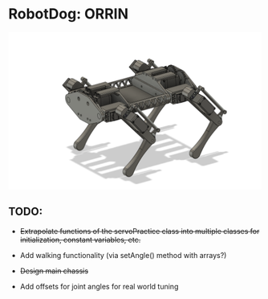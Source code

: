 # RobotDog: ORRIN

![](assets/OrrinCADPicture.png)

## TODO:

* ~~Extrapolate functions of the servoPractice class into multiple classes for initialization, constant variables, etc.~~

* Add walking functionality (via setAngle() method with arrays?)

* ~~Design main chassis~~

* Add offsets for joint angles for real world tuning
